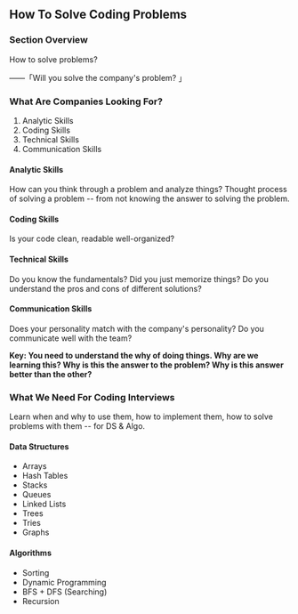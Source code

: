 ## How To Solve Coding Problems

### Section Overview

How to solve problems?

——「Will you solve the company's problem? 」

### What Are Companies Looking For?

1. Analytic Skills
2. Coding Skills
3. Technical Skills
4. Communication Skills

#### Analytic Skills

How can you think through a problem and analyze things?
Thought process of solving a problem -- from not knowing the answer to solving the problem.

#### Coding Skills

Is your code clean, readable well-organized?

#### Technical Skills

Do you know the fundamentals? Did you just memorize things? Do you understand the pros and cons of different solutions?

#### Communication Skills

Does your personality match with the company's personality? Do you communicate well with the team?

**Key: You need to understand the why of doing things. Why are we learning this? Why is this the answer to the problem? Why is this answer better than the other?**

### What We Need For Coding Interviews

Learn when and why to use them, how to implement them, how to solve problems with them -- for DS & Algo.

#### Data Structures

- Arrays
- Hash Tables
- Stacks
- Queues
- Linked Lists
- Trees
- Tries
- Graphs

#### Algorithms

- Sorting
- Dynamic Programming
- BFS + DFS (Searching)
- Recursion
